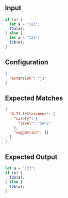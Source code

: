 
## Input
```javascript input
if (x) {
  let a = "123";
  f2a(a);
} else {
  let a = "123";
  f2b(a);
}
```

## Configuration
```json configuration
{
  "extension": "js"
}
```

## Expected Matches
```json expected matches
{
  "0-73-IfStatement": {
    "safety": {
      "level": "SAFE"
    },
    "suggestion": {}
  }
}
```

## Expected Output
```javascript expected output
let a = "123";
if (x) {
  f2a(a);
} else {
  f2b(a);
}
```
